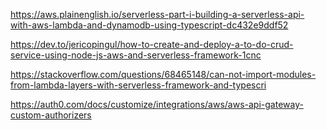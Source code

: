 https://aws.plainenglish.io/serverless-part-i-building-a-serverless-api-with-aws-lambda-and-dynamodb-using-typescript-dc432e9ddf52

https://dev.to/jericopingul/how-to-create-and-deploy-a-to-do-crud-service-using-node-js-aws-and-serverless-framework-1cnc


https://stackoverflow.com/questions/68465148/can-not-import-modules-from-lambda-layers-with-serverless-framework-and-typescri

https://auth0.com/docs/customize/integrations/aws/aws-api-gateway-custom-authorizers